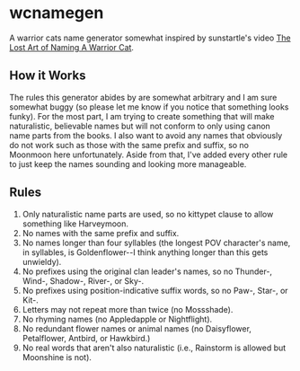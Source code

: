 # wcnamegen

A warrior cats name generator somewhat inspired by sunstartle's video [The Lost Art of Naming A Warrior Cat](https://www.youtube.com/watch?v=QnjmorF2zrw).

## How it Works

The rules this generator abides by are somewhat arbitrary and I am sure somewhat buggy (so please let me know if you notice that something looks funky). For the most part, I am trying to create something that will make naturalistic, believable names but will not conform to only using canon name parts from the books. I also want to avoid any names that obviously do not work such as those with the same prefix and suffix, so no Moonmoon here unfortunately. Aside from that, I've added every other rule to just keep the names sounding and looking more manageable.

## Rules

1. Only naturalistic name parts are used, so no kittypet clause to allow something like Harveymoon.
2. No names with the same prefix and suffix.
3. No names longer than four syllables (the longest POV character's name, in syllables, is Goldenflower--I think anything longer than this gets unwieldy).
4. No prefixes using the original clan leader's names, so no Thunder-, Wind-, Shadow-, River-, or Sky-.
5. No prefixes using position-indicative suffix words, so no Paw-, Star-, or Kit-.
6. Letters may not repeat more than twice (no Mossshade).
7. No rhyming names (no Appledapple or Nightflight).
8. No redundant flower names or animal names (no Daisyflower, Petalflower, Antbird, or Hawkbird.)
9. No real words that aren't also naturalistic (i.e., Rainstorm is allowed but Moonshine is not).
